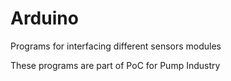 # Arduino
Programs for interfacing different sensors modules

These programs are part of PoC for Pump Industry

